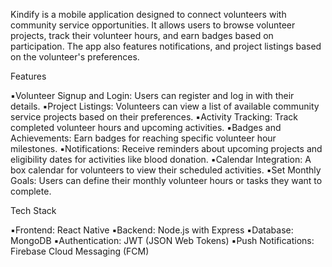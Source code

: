 Kindify is a mobile application designed to connect volunteers with community service opportunities. It allows users to browse volunteer projects, track their volunteer hours, and earn badges based on participation. The app also features notifications, and project listings based on the volunteer's preferences.

Features

▪️Volunteer Signup and Login: Users can register and log in with their details.
▪️Project Listings: Volunteers can view a list of available community service projects based on their preferences.
▪️Activity Tracking: Track completed volunteer hours and upcoming activities.
▪️Badges and Achievements: Earn badges for reaching specific volunteer hour milestones.
▪️Notifications: Receive reminders about upcoming projects and eligibility dates for activities like blood donation.
▪️Calendar Integration: A box calendar for volunteers to view their scheduled activities.
▪️Set Monthly Goals: Users can define their monthly volunteer hours or tasks they want to complete.

Tech Stack

▪️Frontend: React Native
▪️Backend: Node.js with Express
▪️Database: MongoDB
▪️Authentication: JWT (JSON Web Tokens)
▪️Push Notifications: Firebase Cloud Messaging (FCM)
